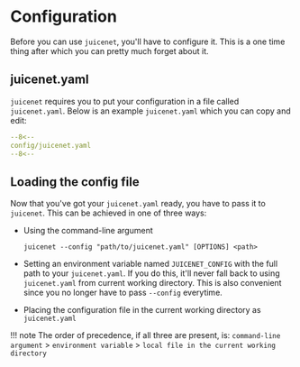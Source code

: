 # Configuration

Before you can use `juicenet`, you'll have to configure it. This is a one time thing after which you can pretty much forget about it.

## juicenet.yaml

`juicenet` requires you to put your configuration in a file called `juicenet.yaml`. Below is an example `juicenet.yaml` which you can copy and edit:

``` yaml
--8<--
config/juicenet.yaml
--8<--
```

## Loading the config file

Now that you've got your `juicenet.yaml` ready, you have to pass it to `juicenet`. This can be achieved in one of three ways:

- Using the command-line argument

    ```console
    juicenet --config "path/to/juicenet.yaml" [OPTIONS] <path>
    ```

- Setting an environment variable named `JUICENET_CONFIG` with the full path to your `juicenet.yaml`. If you do this, it'll never fall back to using `juicenet.yaml` from current working directory. This is also convenient since you no longer have to pass `--config` everytime.
- Placing the configuration file in the current working directory as `juicenet.yaml`

!!! note
    The order of precedence, if all three are present, is: `command-line argument` > `environment variable` > `local file in the current working directory`